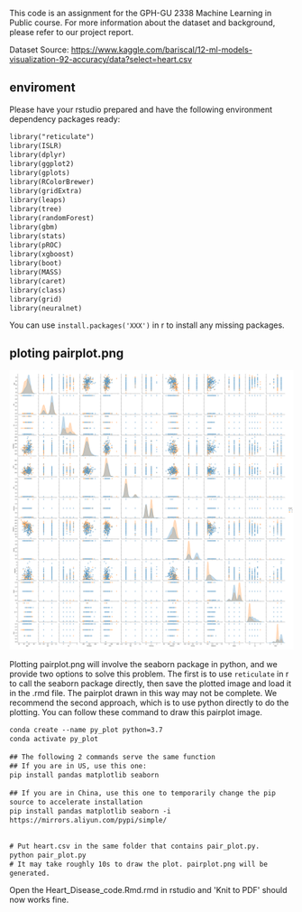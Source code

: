 This code is an assignment for the GPH-GU 2338 Machine Learning in Public course. For more information about the dataset and background, please refer to our project report. 

Dataset Source: https://www.kaggle.com/bariscal/12-ml-models-visualization-92-accuracy/data?select=heart.csv

## enviroment
Please have your rstudio prepared and have the following environment dependency packages ready:

```{r}
library("reticulate")
library(ISLR)
library(dplyr)
library(ggplot2)
library(gplots)
library(RColorBrewer)
library(gridExtra)
library(leaps)
library(tree)
library(randomForest)
library(gbm)
library(stats)
library(pROC)
library(xgboost)
library(boot)
library(MASS)
library(caret)
library(class)
library(grid)
library(neuralnet)
```

You can use `install.packages('XXX')` in r to install any missing packages. 


## ploting pairplot.png

![pairplot](pairplot.png)

Plotting pairplot.png will involve the seaborn package in python, and we provide two options to solve this problem. The first is to use `reticulate` in r to call the seaborn package directly, then save the plotted image and load it in the .rmd file. The pairplot drawn in this way may not be complete. We recommend the second approach, which is to use python directly to do the plotting. You can follow these command to draw this pairplot image.

```{shell}
conda create --name py_plot python=3.7
conda activate py_plot

## The following 2 commands serve the same function
## If you are in US, use this one:
pip install pandas matplotlib seaborn

## If you are in China, use this one to temporarily change the pip source to accelerate installation 
pip install pandas matplotlib seaborn -i https://mirrors.aliyun.com/pypi/simple/
```

```{python}

# Put heart.csv in the same folder that contains pair_plot.py.
python pair_plot.py
# It may take roughly 10s to draw the plot. pairplot.png will be generated.

```

Open the Heart_Disease_code.Rmd.rmd in rstudio and 'Knit to PDF' should now works fine.